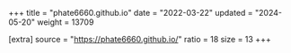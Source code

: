 +++
title = "phate6660.github.io"
date = "2022-03-22"
updated = "2024-05-20"
weight = 13709

[extra]
source = "https://phate6660.github.io/"
ratio = 18
size = 13
+++

